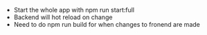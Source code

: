 - Start the whole app with npm run start:full 
- Backend will hot reload on change
- Need to do npm run build for when changes to fronend are made